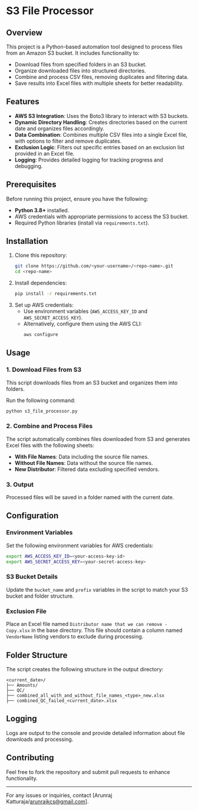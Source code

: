 # S3 File Processor

## Overview
This project is a Python-based automation tool designed to process files from an Amazon S3 bucket. It includes functionality to:

- Download files from specified folders in an S3 bucket.
- Organize downloaded files into structured directories.
- Combine and process CSV files, removing duplicates and filtering data.
- Save results into Excel files with multiple sheets for better readability.

## Features
- **AWS S3 Integration**: Uses the Boto3 library to interact with S3 buckets.
- **Dynamic Directory Handling**: Creates directories based on the current date and organizes files accordingly.
- **Data Combination**: Combines multiple CSV files into a single Excel file, with options to filter and remove duplicates.
- **Exclusion Logic**: Filters out specific entries based on an exclusion list provided in an Excel file.
- **Logging**: Provides detailed logging for tracking progress and debugging.

## Prerequisites
Before running this project, ensure you have the following:

- **Python 3.8+** installed.
- AWS credentials with appropriate permissions to access the S3 bucket.
- Required Python libraries (install via `requirements.txt`).

## Installation
1. Clone this repository:
   ```bash
   git clone https://github.com/<your-username>/<repo-name>.git
   cd <repo-name>
   ```
2. Install dependencies:
   ```bash
   pip install -r requirements.txt
   ```
3. Set up AWS credentials:
   - Use environment variables (`AWS_ACCESS_KEY_ID` and `AWS_SECRET_ACCESS_KEY`).
   - Alternatively, configure them using the AWS CLI:
     ```bash
     aws configure
     ```

## Usage
### 1. Download Files from S3
This script downloads files from an S3 bucket and organizes them into folders.

Run the following command:
```bash
python s3_file_processor.py
```

### 2. Combine and Process Files
The script automatically combines files downloaded from S3 and generates Excel files with the following sheets:
- **With File Names**: Data including the source file names.
- **Without File Names**: Data without the source file names.
- **New Distributor**: Filtered data excluding specified vendors.

### 3. Output
Processed files will be saved in a folder named with the current date.

## Configuration
### Environment Variables
Set the following environment variables for AWS credentials:
```bash
export AWS_ACCESS_KEY_ID=<your-access-key-id>
export AWS_SECRET_ACCESS_KEY=<your-secret-access-key>
```

### S3 Bucket Details
Update the `bucket_name` and `prefix` variables in the script to match your S3 bucket and folder structure.

### Exclusion File
Place an Excel file named `Distributor name that we can remove - Copy.xlsx` in the base directory. This file should contain a column named `VendorName` listing vendors to exclude during processing.

## Folder Structure
The script creates the following structure in the output directory:
```
<current_date>/
├── Amounts/
├── QC/
├── combined_all_with_and_without_file_names_<type>_new.xlsx
├── combined_QC_failed_<current_date>.xlsx
```

## Logging
Logs are output to the console and provide detailed information about file downloads and processing.

## Contributing
Feel free to fork the repository and submit pull requests to enhance functionality.

---
For any issues or inquiries, contact [Arunraj Katturaja/arunrajkcs@gmail.com].
